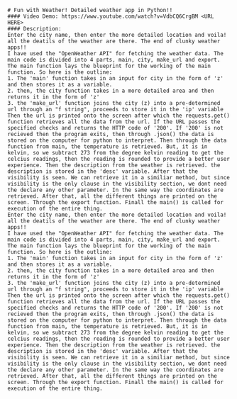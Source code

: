     # Fun with Weather! Detailed weather app in Python!!
    #### Video Demo: https://www.youtube.com/watch?v=VdbCQ6CrgBM <URL HERE>
    #### Description:
    Enter the city name, then enter the more detailed location and voila! all the deatils of the weather are there. The end of clunky weather apps!!
    I have used the "OpenWeather API" for fetching the weather data. The main code is divided into 4 parts, main, city, make_url and export. The main function lays the blueprint for the working of the main function. So here is the outline:
    1. The 'main' function takes in an input for city in the form of 'z' and then stores it as a variable.
    2. then, the city function takes in a more detailed area and then returns it in the form of 'z'
    3. the 'make_url' function joins the city (z) into a pre-determined url through an "f string", proceeds to store it in the 'ip' variable
    Then the url is printed onto the screen after which the requests.get() function retrieves all the data from the url. If the URL passes the specified checks and returns the HTTP code of '200'. If '200' is not recieved then the program exits, then through .json() the data is stored on the computer for python to interpret. Then through the data function from main, the temperature is retrieved. But, it is in kelvin, so we subtract 273 from the degree kelvin reading to get the celcius readings, then the reading is rounded to provide a better user experience. Then the description from the weather is retrieved. the description is stored in the 'desc' variable. After that the visibility is seen. We can retrieve it in a similiar method, but since visibility is the only clause in the visibility section, we dont need the declare any other parameter. In the same way the coordinates are retrieved. After that, all the different things are printed on the screen. Through the export function. Finall the main() is called for execution of the entire thing.
    Enter the city name, then enter the more detailed location and voila! all the deatils of the weather are there. The end of clunky weather apps!!
    I have used the "OpenWeather API" for fetching the weather data. The main code is divided into 4 parts, main, city, make_url and export. The main function lays the blueprint for the working of the main function. So here is the outline:
    1. The 'main' function takes in an input for city in the form of 'z' and then stores it as a variable.
    2. then, the city function takes in a more detailed area and then returns it in the form of 'z'
    3. the 'make_url' function joins the city (z) into a pre-determined url through an "f string", proceeds to store it in the 'ip' variable
    Then the url is printed onto the screen after which the requests.get() function retrieves all the data from the url. If the URL passes the specified checks and returns the HTTP code of '200'. If '200' is not recieved then the program exits, then through .json() the data is stored on the computer for python to interpret. Then through the data function from main, the temperature is retrieved. But, it is in kelvin, so we subtract 273 from the degree kelvin reading to get the celcius readings, then the reading is rounded to provide a better user experience. Then the description from the weather is retrieved. the description is stored in the 'desc' variable. After that the visibility is seen. We can retrieve it in a similiar method, but since visibility is the only clause in the visibility section, we dont need the declare any other parameter. In the same way the coordinates are retrieved. After that, all the different things are printed on the screen. Through the export function. Finall the main() is called for execution of the entire thing.
